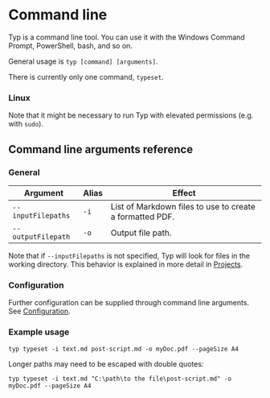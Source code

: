 # Command line

Typ is a command line tool. You can use it with the Windows Command Prompt, PowerShell, bash, and so on.

General usage is `typ [command] [arguments]`.

There is currently only one command, `typeset`.

### Linux

Note that it might be necessary to run Typ with elevated permissions (e.g. with `sudo`).

## Command line arguments reference

### General

| Argument | Alias | Effect |
| --- | --- | --- |
| `--inputFilepaths` | `-i` | List of Markdown files to use to create a formatted PDF. |
| `--outputFilepath` | `-o` | Output file path. |

Note that if `--inputFilepaths` is not specified, Typ will look for files in the working directory. This behavior is explained in more detail in [Projects](./projects.md).

### Configuration

Further configuration can be supplied through command line arguments. See [Configuration](./configuration.md).

### Example usage

`typ typeset -i text.md post-script.md -o myDoc.pdf --pageSize A4`

Longer paths may need to be escaped with double quotes:

`typ typeset -i text.md "C:\path\to the file\post-script.md" -o myDoc.pdf --pageSize A4`
